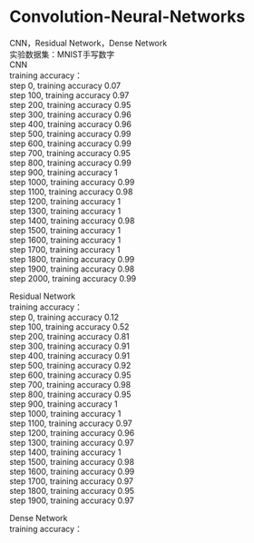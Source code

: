 # Convolution-Neural-Networks
CNN，Residual Network，Dense Network  
实验数据集：MNIST手写数字  
CNN  
training accuracy：  
step 0, training accuracy 0.07  
step 100, training accuracy 0.97  
step 200, training accuracy 0.95  
step 300, training accuracy 0.96  
step 400, training accuracy 0.96  
step 500, training accuracy 0.99  
step 600, training accuracy 0.99  
step 700, training accuracy 0.95  
step 800, training accuracy 0.99  
step 900, training accuracy 1  
step 1000, training accuracy 0.99  
step 1100, training accuracy 0.98  
step 1200, training accuracy 1  
step 1300, training accuracy 1  
step 1400, training accuracy 0.98  
step 1500, training accuracy 1  
step 1600, training accuracy 1  
step 1700, training accuracy 1  
step 1800, training accuracy 0.99  
step 1900, training accuracy 0.98  
step 2000, training accuracy 0.99  

Residual Network  
training accuracy：  
step 0, training accuracy 0.12  
step 100, training accuracy 0.52  
step 200, training accuracy 0.81  
step 300, training accuracy 0.91  
step 400, training accuracy 0.91  
step 500, training accuracy 0.92  
step 600, training accuracy 0.95  
step 700, training accuracy 0.98  
step 800, training accuracy 0.95  
step 900, training accuracy 1  
step 1000, training accuracy 1  
step 1100, training accuracy 0.97  
step 1200, training accuracy 0.96  
step 1300, training accuracy 0.97  
step 1400, training accuracy 1  
step 1500, training accuracy 0.98  
step 1600, training accuracy 0.99  
step 1700, training accuracy 0.97  
step 1800, training accuracy 0.95  
step 1900, training accuracy 0.97  

Dense Network  
training accuracy： 
